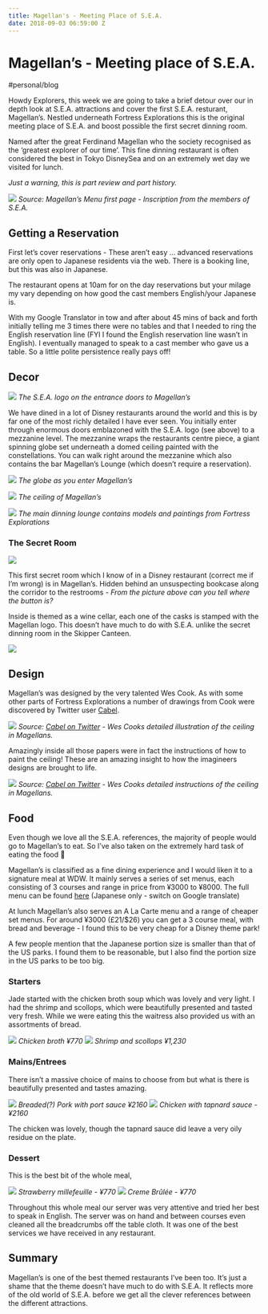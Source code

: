 ```yaml
---
title: Magellan's - Meeting Place of S.E.A.
date: 2018-09-03 06:59:00 Z
---
```


# Magellan’s - Meeting place of S.E.A.
#personal/blog

Howdy Explorers, this week we are going to take a brief detour over our in depth look at S.E.A. attractions and cover the first S.E.A. resturant, Magellan’s. Nestled underneath Fortress Explorations this is the original meeting place of S.E.A. and boost possible the first secret dinning room. 

Named after the great Ferdinand Magellan who the society recognised as the ‘greatest explorer of our time’. This fine dinning restaurant is often considered the best in Tokyo DisneySea and on an extremely wet day we visited for lunch.

*Just a warning, this is part review and part history.*

![](&&&SFLOCALFILEPATH&&&IMG_0427.jpg)
*Source: Magellan’s Menu first page - Inscription from the members of S.E.A.*

## Getting a Reservation
First let’s cover reservations - These aren’t easy … advanced reservations are only open to Japanese residents via the web. There is a booking line, but this was also in Japanese.

The restaurant opens at 10am for on the day reservations but your milage my vary depending on how good the cast members English/your Japanese is.

With my Google Translator in tow and after about 45 mins of back and forth initially telling me 3 times there were no tables and that I needed to ring the English reservation line (FYI I found the English reservation line wasn’t in English). I eventually managed to speak to a cast member who gave us a table. So a little polite persistence really pays off!

## Decor
![](&&&SFLOCALFILEPATH&&&DSC03223%20(1).jpg)
*The S.E.A. logo on the entrance doors to Magellan’s*

We have dined in a lot of Disney restaurants around the world and this is by far one of the most richly detailed I have ever seen. You initially enter through enormous doors emblazoned with the S.E.A. logo (see above) to a mezzanine level. The mezzanine wraps the restaurants centre piece, a giant spinning globe set underneath a domed ceiling painted with the constellations. You can walk right around the mezzanine which also contains the bar Magellan’s Lounge (which doesn’t require a reservation).

![](&&&SFLOCALFILEPATH&&&DSC03247.jpg)
*The globe as you enter Magellan’s*

![](&&&SFLOCALFILEPATH&&&DSC03227.jpg)
*The ceiling of Magellan’s*

![](&&&SFLOCALFILEPATH&&&DSC03246.jpg)
*The main dinning lounge contains models and paintings from Fortress Explorations*

### The Secret Room
![](&&&SFLOCALFILEPATH&&&DSC03228.jpg)

This first secret room which I know of in a Disney restaurant (correct me if I’m wrong) is in Magellan’s. Hidden behind an unsuspecting bookcase along the corridor to the restrooms - *From the picture above can you tell where the button is?*

Inside is themed as a wine cellar, each one of the casks is stamped with the Magellan logo. This doesn’t have much to do with S.E.A. unlike the secret dinning room in the Skipper Canteen.

![](&&&SFLOCALFILEPATH&&&DSC03238.jpg)

## Design
Magellan’s was designed by the very talented Wes Cook. As with some other parts of Fortress Explorations a number of drawings from Cook were discovered by Twitter user [Cabel](https://twitter.com/cabel/status/852633504957345792?ref_src=twsrc%5Etfw%7Ctwcamp%5Etweetembed&ref_url=https%3A%2F%2Fforums.wdwmagic.com%2Fthreads%2Fanyone-know-who-the-team-was-behind-fortress-explorations.944397%2F).

![](&&&SFLOCALFILEPATH&&&8BBBF0DB-89CE-4C3D-9F20-B6266E8960C6.png)
*Source:  [Cabel on Twitter](https://twitter.com/cabel/status/852633504957345792?ref_src=twsrc%5Etfw%7Ctwcamp%5Etweetembed&ref_url=https%3A%2F%2Fforums.wdwmagic.com%2Fthreads%2Fanyone-know-who-the-team-was-behind-fortress-explorations.944397%2F) - Wes Cooks detailed illustration of the ceiling in Magellans.*

Amazingly inside all those papers were in fact the instructions of how to paint the ceiling! These are an amazing insight to how the imagineers designs are brought to life.

![](&&&SFLOCALFILEPATH&&&A2B12562-2CAB-41B8-A8EC-E626FCB2CD7B.png)
*Source:  [Cabel on Twitter](https://twitter.com/cabel/status/852633504957345792?ref_src=twsrc%5Etfw%7Ctwcamp%5Etweetembed&ref_url=https%3A%2F%2Fforums.wdwmagic.com%2Fthreads%2Fanyone-know-who-the-team-was-behind-fortress-explorations.944397%2F) - Wes Cooks detailed instructions
 of the ceiling in Magellans.*

## Food
Even though we love all the S.E.A. references, the majority of people would go to Magellan’s to eat. So I’ve also taken on the extremely hard task of eating the food 🤣

Magellan’s is classified as a fine dining experience and I would liken it to a signature meal at WDW. It mainly serves a series of set menus, each consisting of 3 courses and range in price from ¥3000 to ¥8000. The full menu can be found [here](https://www.tokyodisneyresort.jp/tds/restaurant/menu/412/) (Japanese only - switch on Google translate)

At lunch Magellan’s also serves an A La Carte menu and a range of cheaper set menus. For around ¥3000 (£21/$26) you can get a 3 course meal, with bread and beverage - I found this to be very cheap for a Disney theme park! 

A few people mention that the Japanese portion size is smaller than that of the US parks. I found them to be reasonable, but I also find the portion size in the US parks to be too big.

### Starters

Jade started with the chicken broth soup which was lovely and very light. I had the shrimp and scollops, which were beautifully presented and tasted very fresh. While we were eating this the waitress also provided us with an assortments of bread.

![](&&&SFLOCALFILEPATH&&&IMG_0432.jpg)
*Chicken broth ¥770*
![](&&&SFLOCALFILEPATH&&&IMG_0431.jpg)
*Shrimp and scollops ¥1,230*

### Mains/Entrees
There isn’t a massive choice of mains to choose from but what is there is beautifully presented and tastes amazing.

![](&&&SFLOCALFILEPATH&&&IMG_0433.jpg)
*Breaded(?) Pork with port sauce ¥2160*
![](&&&SFLOCALFILEPATH&&&IMG_0436.jpg)
*Chicken with tapnard sauce - ¥2160*

The chicken was lovely, though the tapnard sauce did leave a very oily residue on the plate.

### Dessert
This is the best bit of the whole meal, 

![](&&&SFLOCALFILEPATH&&&IMG_0437.jpg)
*Strawberry millefeuille - ¥770*
![](&&&SFLOCALFILEPATH&&&IMG_0438.jpg)
*Creme Brûlée - ¥770*

Throughout this whole meal our server was very attentive and tried her best to speak in English. The server was on hand and between courses even cleaned all the breadcrumbs off the table cloth. It was one of the best services we have received in any restaurant.

## Summary
Magellan’s is one of the best themed restaurants I’ve been too. It’s just a shame that the theme doesn’t have much to do with S.E.A. It reflects more of the old world of S.E.A. before we get all the clever references between the different attractions.



